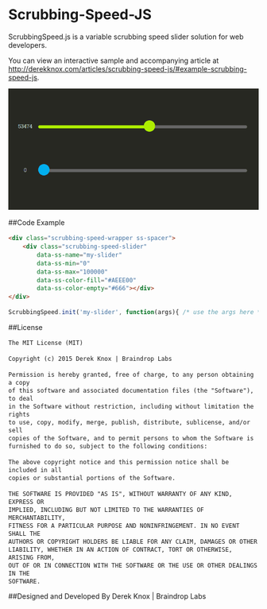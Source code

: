 # Scrubbing-Speed-JS

ScrubbingSpeed.js is a variable scrubbing speed slider solution for web developers.

You can view an interactive sample and accompanying article at http://derekknox.com/articles/scrubbing-speed-js/#example-scrubbing-speed-js.

![Image](_assets/img/scrubbing-speed-sample.gif)

##Code Example
```html
<div class="scrubbing-speed-wrapper ss-spacer">
    <div class="scrubbing-speed-slider"
        data-ss-name="my-slider"
        data-ss-min="0"
        data-ss-max="100000"
        data-ss-color-fill="#AEEE00"
        data-ss-color-empty="#666"></div>
</div>
```
```javascript
ScrubbingSpeed.init('my-slider', function(args){ /* use the args here */ });
```

##License
	
	The MIT License (MIT)

	Copyright (c) 2015 Derek Knox | Braindrop Labs

	Permission is hereby granted, free of charge, to any person obtaining a copy
	of this software and associated documentation files (the "Software"), to deal
	in the Software without restriction, including without limitation the rights
	to use, copy, modify, merge, publish, distribute, sublicense, and/or sell
	copies of the Software, and to permit persons to whom the Software is
	furnished to do so, subject to the following conditions:

	The above copyright notice and this permission notice shall be included in all
	copies or substantial portions of the Software.

	THE SOFTWARE IS PROVIDED "AS IS", WITHOUT WARRANTY OF ANY KIND, EXPRESS OR
	IMPLIED, INCLUDING BUT NOT LIMITED TO THE WARRANTIES OF MERCHANTABILITY,
	FITNESS FOR A PARTICULAR PURPOSE AND NONINFRINGEMENT. IN NO EVENT SHALL THE
	AUTHORS OR COPYRIGHT HOLDERS BE LIABLE FOR ANY CLAIM, DAMAGES OR OTHER
	LIABILITY, WHETHER IN AN ACTION OF CONTRACT, TORT OR OTHERWISE, ARISING FROM,
	OUT OF OR IN CONNECTION WITH THE SOFTWARE OR THE USE OR OTHER DEALINGS IN THE
	SOFTWARE.

##Designed and Developed By
Derek Knox | Braindrop Labs